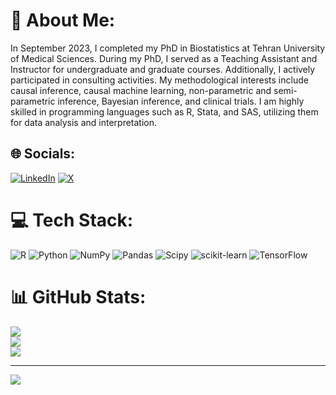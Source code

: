 

# 💫 About Me:
In September 2023, I completed my PhD in Biostatistics at Tehran University of Medical Sciences. During my PhD, I served as a Teaching Assistant and Instructor for undergraduate and graduate courses. Additionally, I actively participated in consulting activities. My methodological interests include causal inference, causal machine learning, non-parametric and semi-parametric inference, Bayesian inference, and clinical trials. I am highly skilled in programming languages such as R, Stata, and SAS, utilizing them for data analysis and interpretation.


## 🌐 Socials:
[![LinkedIn](https://img.shields.io/badge/LinkedIn-%230077B5.svg?logo=linkedin&logoColor=white)](https://linkedin.com/in/https://www.linkedin.com/in/neda-mohammadi-b68101a6/) [![X](https://img.shields.io/badge/X-black.svg?logo=X&logoColor=white)](https://x.com/https://twitter.com/NedaMHD24) 

# 💻 Tech Stack:
![R](https://img.shields.io/badge/r-%23276DC3.svg?style=for-the-badge&logo=r&logoColor=white) ![Python](https://img.shields.io/badge/python-3670A0?style=for-the-badge&logo=python&logoColor=ffdd54) ![NumPy](https://img.shields.io/badge/numpy-%23013243.svg?style=for-the-badge&logo=numpy&logoColor=white) ![Pandas](https://img.shields.io/badge/pandas-%23150458.svg?style=for-the-badge&logo=pandas&logoColor=white) ![Scipy](https://img.shields.io/badge/SciPy-%230C55A5.svg?style=for-the-badge&logo=scipy&logoColor=%white) ![scikit-learn](https://img.shields.io/badge/scikit--learn-%23F7931E.svg?style=for-the-badge&logo=scikit-learn&logoColor=white) ![TensorFlow](https://img.shields.io/badge/TensorFlow-%23FF6F00.svg?style=for-the-badge&logo=TensorFlow&logoColor=white)
# 📊 GitHub Stats:
![](https://github-readme-stats.vercel.app/api?username=nedamhd&theme=blueberry&hide_border=false&include_all_commits=false&count_private=false)<br/>
![](https://github-readme-streak-stats.herokuapp.com/?user=nedamhd&theme=blueberry&hide_border=false)<br/>
![](https://github-readme-stats.vercel.app/api/top-langs/?username=nedamhd&theme=blueberry&hide_border=false&include_all_commits=false&count_private=false&layout=compact)

---
[![](https://visitcount.itsvg.in/api?id=nedamhd&icon=0&color=0)](https://visitcount.itsvg.in)

<!-- Proudly created with GPRM ( https://gprm.itsvg.in ) -->
